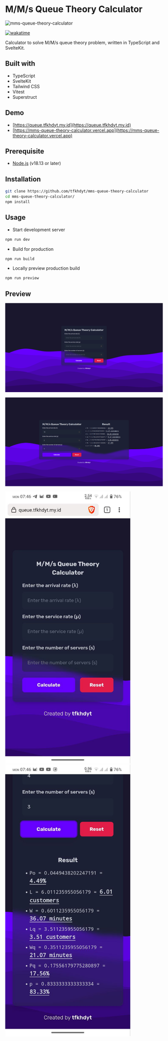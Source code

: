 # M/M/s Queue Theory Calculator

![mms-queue-theory-calculator](https://socialify.git.ci/tfkhdyt/mms-queue-theory-calculator/image?description=1&descriptionEditable=Calculator%20to%20solve%20M%2FM%2Fs%20queue%20theory%20problem%2C%20written%20in%20TypeScript%20and%20SvelteKit.&font=Inter&language=1&name=1&owner=1&pattern=Plus&theme=Dark)

[![wakatime](https://wakatime.com/badge/user/ed90b2f4-eee2-4404-b5d5-45052ba72313/project/df20d3f2-12dc-4f0f-b438-63f667024b35.svg)](https://wakatime.com/badge/user/ed90b2f4-eee2-4404-b5d5-45052ba72313/project/df20d3f2-12dc-4f0f-b438-63f667024b35)

Calculator to solve M/M/s queue theory problem, written in TypeScript and SvelteKit.

## Built with

- TypeScript
- SvelteKit
- Tailwind CSS
- Vitest
- Superstruct

## Demo

- [https://queue.tfkhdyt.my.id](https://queue.tfkhdyt.my.id)
- [https://mms-queue-theory-calculator.vercel.app](https://mms-queue-theory-calculator.vercel.app)

## Prerequisite

- [Node.js](https://nodejs.org/en/) (v18.13 or later)

## Installation

```bash
git clone https://github.com/tfkhdyt/mms-queue-theory-calculator
cd mms-queue-theory-calculator/
npm install
```

## Usage

- Start development server

```bash
npm run dev
```

- Build for production

```bash
npm run build
```

- Locally preview production build

```bash
npm run preview
```

## Preview

![preview-1](./static/Screenshot_20230108_114010.png)

![preview-2](./static/Screenshot_20230108_204405.png)

<img src='./static/photo1673225196.jpeg' width='400' /> <img src='./static/photo1673225228.jpeg' width='400' />
